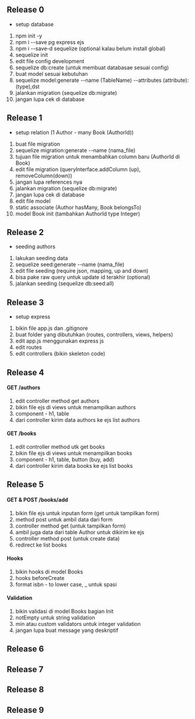 ## Release 0
- setup database
1. npm init -y
1. npm i --save pg express ejs
1. npm i --save-d sequelize (optional kalau belum install global)
1. sequelize init
1. edit file config development
1. sequelize db:create (untuk membuat databasae sesuai config)
1. buat model sesuai kebutuhan
1. sequelize model:generate --name (TableName) --attributes (attribute):(type),dst
1. jalankan migration (sequelize db:migrate)
1. jangan lupa cek di database


## Release 1
- setup relation (1 Author - many Book (AuthorId))
1. buat file migration
1. sequelize migration:generate --name (nama_file)
1. tujuan file migration untuk menambahkan column baru (AuthorId di Book)
1. edit file migration (queryInterface.addColumn (up), removeColumn(down))
1. jangan lupa references nya
1. jalankan migration (sequelize db:migrate)
1. jangan lupa cek di database
1. edit file model
1. static associate (Author hasMany, Book belongsTo)
1. model Book init (tambahkan AuthorId type Integer)


## Release 2
- seeding authors
1. lakukan seeding data
1. sequelize seed:generate --name (nama_file)
1. edit file seeding (require json, mapping, up and down)
1. bisa pake raw query untuk update id terakhir (optional)
1. jalankan seeding (sequelize db:seed:all)


## Release 3
- setup express
1. bikin file app.js dan .gitignore
1. buat folder yang dibutuhkan (routes, controllers, views, helpers)
1. edit app.js menggunakan express js
1. edit routes
1. edit controllers (bikin skeleton code)


## Release 4
#### GET /authors
1. edit controller method get authors
1. bikin file ejs di views untuk menampilkan authors
1. component - h1, table
1. dari controller kirim data authors ke ejs list authors

#### GET /books
1. edit controller method utk get books
1. bikin file ejs di views untuk menampilkan books
1. component - h1, table, button (buy, add)
1. dari controller kirim data books ke ejs list books


## Release 5
#### GET & POST /books/add
1. bikin file ejs untuk inputan form (get untuk tampilkan form)
1. method post untuk ambil data dari form
1. controller method get (untuk tampilkan form)
1. ambil juga data dari table Author untuk dikirim ke ejs
1. controller method post (untuk create data)
1. redirect ke list books

#### Hooks
1. bikin hooks di model Books
1. hooks beforeCreate
1. format isbn - to lower case, _ untuk spasi

#### Validation
1. bikin validasi di model Books bagian Init
1. notEmpty untuk string validation
1. min atau custom validators untuk integer validation
1. jangan lupa buat message yang deskriptif


## Release 6



## Release 7



## Release 8



## Release 9
